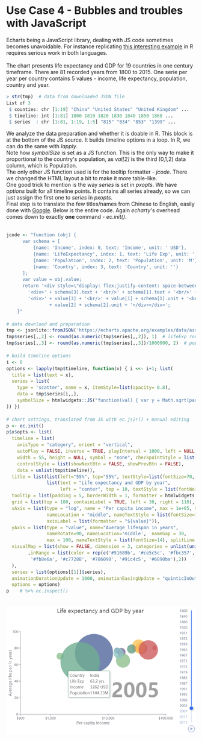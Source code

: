 # Use Case 4 - Bubbles and troubles with JavaScript

Echarts being a JavaScript library, dealing with JS code sometimes becomes unavoidable. For instance replicating [this interesting example](https://echarts.apache.org/examples/en/editor.html?c=scatter-life-expectancy-timeline) in R requires serious work in both languages.  
\
The chart presents life expectancy and GDP for 19 countries in one century timeframe. There are 81 recorded years from 1800 to 2015. One serie per year per country contains 5 values - income, life expectancy, population, country and year. 
```r
> str(tmp)  # data from downloaded JSON file
List of 3
 $ counties: chr [1:19] "China" "United States" "United Kingdom" ...
 $ timeline: int [1:81] 1800 1810 1820 1830 1840 1850 1860 ...
 $ series  : chr [1:81, 1:19, 1:5] "815" "834" "853" "1399" ...
```
We analyze the data preparation and whether it is doable in R. This block is at the bottom of the JS source. It builds timeline options in a loop. In R, we can do the same with *lapply*.  
Note how *symbolSize* is set as a JS function. This is the only way to make it proportional to the country's population, as *val[2]* is the third (0,1,2) data column, which is Population.  
The only other JS function used is for the tooltip formatter - *jcode*. There we changed the HTML layout a bit to make it more table-like.  
One good trick to mention is the way *series* is set in *p$x$opts*. We have *options* built for all timeline points. It contains all series already, so we can just assign the first one to *series* in *p$x$opts*.  
Final step is to translate the few titles/names from Chinese to English, easily done with [Google](http://translate.google.com/). Below is the entire code. Again *echarty*'s overhead comes down to exactly **one** command - *ec.init()*.  
<br />

```r
jcode <- "function (obj) {
      var schema = [
          {name: 'Income', index: 0, text: 'Income', unit: ' USD'},
          {name: 'LifeExpectancy', index: 1, text: 'Life Exp', unit: ' yrs'},
          {name: 'Population', index: 2, text: 'Population', unit: 'M'},
          {name: 'Country', index: 3, text: 'Country', unit: ''}
      ];
      var value = obj.value;
      return '<div style=\"display: flex;justify-content: space-between;\">' + 
        '<div>' + schema[3].text + '<br/>' + schema[1].text + '<br/>' + schema[0].text + '<br/>' + schema[2].text + '</div>' +
        '<div>' + value[3] + '<br/>' + value[1] + schema[1].unit + '<br/>' + value[0] + schema[0].unit + '<br/>' 
                + value[2] + schema[2].unit + '</div></div>';
    }"

# data download and preparation
tmp <- jsonlite::fromJSON('https://echarts.apache.org/examples/data/asset/data/life-expectancy.json')
tmp$series[,,2] <- round(as.numeric(tmp$series[,,2]), 1)  # lifeExp rounded
tmp$series[,,3] <- round(as.numeric(tmp$series[,,3])/1000000, 2)  # pop in Millions

# build timeline options
i <- 0
options <- lapply(tmp$timeline, function(x) { i <<- i+1; list(
  title = list(text = x), 
  series = list(
    type = 'scatter', name = x, itemStyle=list(opacity= 0.8),
    data = tmp$series[i,,],
    symbolSize = htmlwidgets::JS("function(val) { var y = Math.sqrt(parseInt(val[2]) / 5e2) + 0.1; return y * 80;}")
)) })

# chart settings, translated from JS with ec.js2r() + manual editing
p <- ec.init()
p$x$opts <- list(
  timeline = list(
    axisType = "category", orient = "vertical", 
    autoPlay = FALSE, inverse = TRUE, playInterval = 1000, left = NULL, right = 0, top = 20, bottom = 20, 
    width = 55, height = NULL, symbol = "none", checkpointStyle = list(borderWidth = 2), 
    controlStyle = list(showNextBtn = FALSE, showPrevBtn = FALSE), 
    data = unlist(tmp$timeline)), 
  title = list(list(left="55%", top="55%", textStyle=list(fontSize=70, color='#11111166')), 
               list(text = "Life expectancy and GDP by year", 
                    left = "center", top = 10, textStyle = list(fontWeight = "normal", fontSize = 20))), 
  tooltip = list(padding = 5, borderWidth = 1, formatter = htmlwidgets::JS(jcode)), 
  grid = list(top = 100, containLabel = TRUE, left = 30, right = 110), 
  xAxis = list(type = "log", name = "Per capita income", max = 1e+05, min = 300, nameGap = 25, 
               nameLocation = "middle", nameTextStyle = list(fontSize=14), splitLine=list(show=FALSE), 
               axisLabel = list(formatter = "${value}")), 
  yAxis = list(type = "value", name="Average lifespan in years", 
               nameRotate=90, nameLocation='middle',  nameGap = 30,
               max = 100, nameTextStyle = list(fontSize=14), splitLine = list(show=FALSE)),
  visualMap = list(show = FALSE, dimension = 3, categories = unlist(unique(tmp$counties)) 
        ,inRange = list(color = rep(c('#51689b', '#ce5c5c', '#fbc357', '#8fbf8f', '#659d84',
         '#fb8e6a', '#c77288', '#786090', '#91c4c5', '#6890ba'),2))
  ),
  series = list(options[[1]]$series), 
  animationDurationUpdate = 1000, animationEasingUpdate = "quinticInOut", 
  options = options)
p    # %>% ec.inspect()
```
<br/>
<img src="img/uc5-1.png" alt="bubbles" />

<br/>
